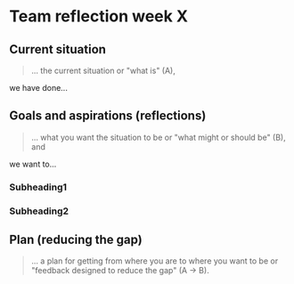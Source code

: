 # Team reflection week X

## Current situation 
> ... the current situation or "what is" (A),

we have done...

## Goals and aspirations (reflections)
> ... what you want the situation to be or "what might or should be" (B), and

we want to... 

### Subheading1
### Subheading2

## Plan (reducing the gap)
> ... a plan for getting from where you are to where you want to be or "feedback designed to reduce the gap" (A -> B).
